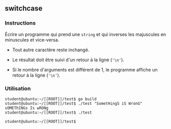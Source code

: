 ## switchcase

### Instructions

Écrire un programme qui prend une `string` et qui inverses les majuscules en minuscules et vice-versa.

- Tout autre caractère reste inchangé.

- Le résultat doit être suivi d'un retour à la ligne (`'\n'`).

- Si le nombre d'arguments est différent de 1, le programme affiche un retour à la ligne (`'\n'`).

### Utilisation

```console
student@ubuntu:~/[[ROOT]]/test$ go build
student@ubuntu:~/[[ROOT]]/test$ ./test "SometHingS iS WronG"
sOMEThINGs Is wRONg
student@ubuntu:~/[[ROOT]]/test$ ./test

student@ubuntu:~/[[ROOT]]/test$
```
